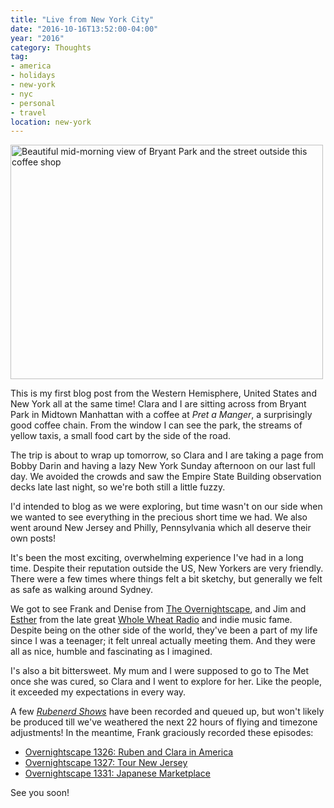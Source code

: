 ```yaml
---
title: "Live from New York City"
date: "2016-10-16T13:52:00-04:00"
year: "2016"
category: Thoughts
tag:
- america
- holidays
- new-york
- nyc
- personal
- travel
location: new-york
---
```

<p><img src="https://rubenerd.com/files/2016/bryantpark.jpg" alt="Beautiful mid-morning view of Bryant Park and the street outside this coffee shop" style="width:500px; height:375px;" srcset="https://rubenerd.com/files/2016/bryantpark.jpg 1x, https://rubenerd.com/files/2016/bryantpark@2x.jpg 2x" /></p>

This is my first blog post from the Western Hemisphere, United States and New York all at the same time! Clara and I are sitting across from Bryant Park in Midtown Manhattan with a coffee at *Pret a Manger*, a surprisingly good coffee chain. From the window I can see the park, the streams of yellow taxis, a small food cart by the side of the road.

The trip is about to wrap up tomorrow, so Clara and I are taking a page from Bobby Darin and having a lazy New York Sunday afternoon on our last full day. We avoided the crowds and saw the Empire State Building observation decks late last night, so we're both still a little fuzzy.

I'd intended to blog as we were exploring, but time wasn't on our side when we wanted to see everything in the precious short time we had. We also went around New Jersey and Philly, Pennsylvania which all deserve their own posts!

It's been the most exciting, overwhelming experience I've had in a long time. Despite their reputation outside the US, New Yorkers are very friendly. There were a few times where things felt a bit sketchy, but generally we felt as safe as walking around Sydney.

We got to see Frank and Denise from [The Overnightscape], and Jim and [Esther] from the late great [Whole Wheat Radio] and indie music fame. Despite being on the other side of the world, they've been a part of my life since I was a teenager; it felt unreal actually meeting them. And they were all as nice, humble and fascinating as I imagined.

I's also a bit bittersweet. My mum and I were supposed to go to The Met once she was cured, so Clara and I went to explore for her. Like the people, it exceeded my expectations in every way.

A few *[Rubenerd Shows]* have been recorded and queued up, but won't likely be produced till we've weathered the next 22 hours of flying and timezone adjustments! In the meantime, Frank graciously recorded these episodes:

* [Overnightscape 1326: Ruben and Clara in America](http://onsug.com/archives/21486)
* [Overnightscape 1327: Tour New Jersey](http://onsug.com/archives/21514)
* [Overnightscape 1331: Japanese Marketplace](http://onsug.com/archives/21569)

See you soon!

[The Overnightscape]: http://theovernightscape.com/
[Esther]: http://esthergolton.com/
[Whole Wheat Radio]: https://rubenerd.com/tag/whole-wheat-radio/
[Rubenerd Shows]: https://rubenerd.com/show/

